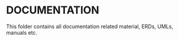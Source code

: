 DOCUMENTATION
=============

This folder contains all documentation related material, ERDs, UMLs, manuals etc.
